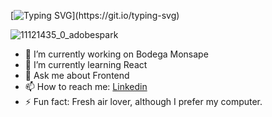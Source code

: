 


[![Typing SVG](https://readme-typing-svg.herokuapp.com?color=%23F771D0&center=true&vCenter=true&lines=Welcome+to+Aimy's+github;)](https://git.io/typing-svg)

![11121435_0_adobespark](https://user-images.githubusercontent.com/84512369/144429591-601ecd27-ca10-45d5-8177-ad7c64f02850.png)



- 🔭 I’m currently working on Bodega Monsape
- 🌱 I’m currently learning React
- 💬 Ask me about Frontend
- 📫 How to reach me: <a href= "https://www.linkedin.com/in/aime-pelozo/">Linkedin</a> 
- ⚡ Fun fact: Fresh air lover, although I prefer my computer.
